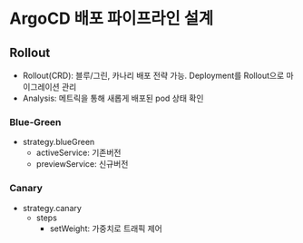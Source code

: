 # ArgoCD 배포 파이프라인 설계

## Rollout

- Rollout(CRD): 블루/그린, 카나리 배포 전략 가능. Deployment를 Rollout으로 마이그레이션 관리
- Analysis: 메트릭을 통해 새롭게 배포된 pod 상태 확인

### Blue-Green

- strategy.blueGreen
  - activeService: 기존버전
  - previewService: 신규버전

### Canary

- strategy.canary
  - steps
    - setWeight: 가중치로 트래픽 제어
